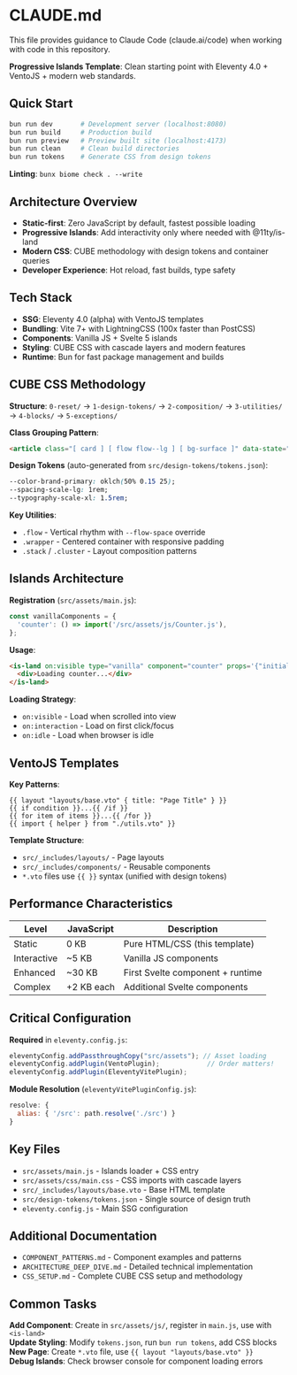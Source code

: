 # CLAUDE.md

This file provides guidance to Claude Code (claude.ai/code) when working with code in this repository.

**Progressive Islands Template**: Clean starting point with Eleventy 4.0 + VentoJS + modern web standards.

## Quick Start

```bash
bun run dev       # Development server (localhost:8080)
bun run build     # Production build 
bun run preview   # Preview built site (localhost:4173)
bun run clean     # Clean build directories
bun run tokens    # Generate CSS from design tokens
```

**Linting**: `bunx biome check . --write`

## Architecture Overview

- **Static-first**: Zero JavaScript by default, fastest possible loading
- **Progressive Islands**: Add interactivity only where needed with @11ty/is-land
- **Modern CSS**: CUBE methodology with design tokens and container queries  
- **Developer Experience**: Hot reload, fast builds, type safety

## Tech Stack

- **SSG**: Eleventy 4.0 (alpha) with VentoJS templates
- **Bundling**: Vite 7+ with LightningCSS (100x faster than PostCSS)
- **Components**: Vanilla JS + Svelte 5 islands
- **Styling**: CUBE CSS with cascade layers and modern features
- **Runtime**: Bun for fast package management and builds

## CUBE CSS Methodology

**Structure**: `0-reset/` → `1-design-tokens/` → `2-composition/` → `3-utilities/` → `4-blocks/` → `5-exceptions/`

**Class Grouping Pattern**:
```html
<article class="[ card ] [ flow flow--lg ] [ bg-surface ]" data-state="featured">
```

**Design Tokens** (auto-generated from `src/design-tokens/tokens.json`):
```css
--color-brand-primary: oklch(50% 0.15 25);
--spacing-scale-lg: 1rem;
--typography-scale-xl: 1.5rem;
```

**Key Utilities**:
- `.flow` - Vertical rhythm with `--flow-space` override
- `.wrapper` - Centered container with responsive padding
- `.stack` / `.cluster` - Layout composition patterns

## Islands Architecture

**Registration** (`src/assets/main.js`):
```js
const vanillaComponents = {
  'counter': () => import('/src/assets/js/Counter.js'),
};
```

**Usage**:
```html
<is-land on:visible type="vanilla" component="counter" props='{"initialCount": 0}'>
  <div>Loading counter...</div>
</is-land>
```

**Loading Strategy**:
- `on:visible` - Load when scrolled into view
- `on:interaction` - Load on first click/focus
- `on:idle` - Load when browser is idle

## VentoJS Templates

**Key Patterns**:
```vento
{{ layout "layouts/base.vto" { title: "Page Title" } }}
{{ if condition }}...{{ /if }}
{{ for item of items }}...{{ /for }}
{{ import { helper } from "./utils.vto" }}
```

**Template Structure**:
- `src/_includes/layouts/` - Page layouts
- `src/_includes/components/` - Reusable components
- `*.vto` files use `{{ }}` syntax (unified with design tokens)

## Performance Characteristics

| Level | JavaScript | Description |
|-------|------------|-------------|
| Static | 0 KB | Pure HTML/CSS (this template) |
| Interactive | ~5 KB | Vanilla JS components |
| Enhanced | ~30 KB | First Svelte component + runtime |
| Complex | +2 KB each | Additional Svelte components |

## Critical Configuration

**Required** in `eleventy.config.js`:
```js
eleventyConfig.addPassthroughCopy("src/assets"); // Asset loading
eleventyConfig.addPlugin(VentoPlugin);            // Order matters!
eleventyConfig.addPlugin(EleventyVitePlugin);
```

**Module Resolution** (`eleventyVitePluginConfig.js`):
```js
resolve: {
  alias: { '/src': path.resolve('./src') }
}
```

## Key Files

- `src/assets/main.js` - Islands loader + CSS entry
- `src/assets/css/main.css` - CSS imports with cascade layers
- `src/_includes/layouts/base.vto` - Base HTML template  
- `src/design-tokens/tokens.json` - Single source of design truth
- `eleventy.config.js` - Main SSG configuration

## Additional Documentation

- `COMPONENT_PATTERNS.md` - Component examples and patterns
- `ARCHITECTURE_DEEP_DIVE.md` - Detailed technical implementation
- `CSS_SETUP.md` - Complete CUBE CSS setup and methodology

## Common Tasks

**Add Component**: Create in `src/assets/js/`, register in `main.js`, use with `<is-land>`  
**Update Styling**: Modify `tokens.json`, run `bun run tokens`, add CSS blocks  
**New Page**: Create `*.vto` file, use `{{ layout "layouts/base.vto" }}`  
**Debug Islands**: Check browser console for component loading errors